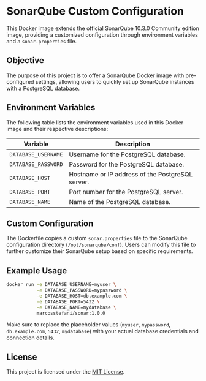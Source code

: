 
# SonarQube Custom Configuration

This Docker image extends the official SonarQube 10.3.0 Community edition image, providing a customized configuration through environment variables and a `sonar.properties` file.

## Objective

The purpose of this project is to offer a SonarQube Docker image with pre-configured settings, allowing users to quickly set up SonarQube instances with a PostgreSQL database.

## Environment Variables

The following table lists the environment variables used in this Docker image and their respective descriptions:

| Variable              | Description                                      |
| --------------------- | ------------------------------------------------ |
| `DATABASE_USERNAME` | Username for the PostgreSQL database.            |
| `DATABASE_PASSWORD` | Password for the PostgreSQL database.            |
| `DATABASE_HOST`     | Hostname or IP address of the PostgreSQL server. |
| `DATABASE_PORT`     | Port number for the PostgreSQL server.           |
| `DATABASE_NAME`     | Name of the PostgreSQL database.                 |

## Custom Configuration

The Dockerfile copies a custom `sonar.properties` file to the SonarQube configuration directory (`/opt/sonarqube/conf`). Users can modify this file to further customize their SonarQube setup based on specific requirements.

## Example Usage

```bash
docker run -e DATABASE_USERNAME=myuser \
           -e DATABASE_PASSWORD=mypassword \
           -e DATABASE_HOST=db.example.com \
           -e DATABASE_PORT=5432 \
           -e DATABASE_NAME=mydatabase \
           marcosstefani/sonar:1.0.0
```

Make sure to replace the placeholder values (`myuser`, `mypassword`, `db.example.com`, `5432`, `mydatabase`) with your actual database credentials and connection details.

## License

This project is licensed under the [MIT License](LICENSE).
